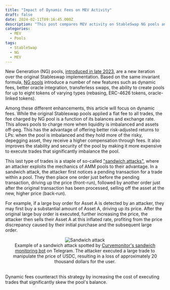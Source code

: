 ```yaml
---
title: "Impact of Dynamic Fees on MEV Activity"
draft: false
date: 2024-02-11T09:16:45.000Z
description: "This post compares MEV activity on StableSwap NG pools and pools with the original implementation. It explains dynamic fees and their role in the drastic reduction of certain types of MEV activity on NG pools."
categories:
  - MEV
  - Pools
tags:
  - StableSwap
  - NG
  - MEV
---
```



New Generation (NG) pools, [introduced in late 2023](https://etherscan.io/tx/0x2c7c9319d9b9cc067c38000e450a9df09fee9ec6c7dde173deec73d37ae0e15d), are a new iteration over the original Stableswap implementation. 
Based on the same invariant formula, [NG pools](https://curve.fi/#/ethereum/pools?filter=stableng) introduce a number of new features such as dynamic fees, better oracle integration, transferless swaps, the ability to create pools for up to eight tokens of varying types (rebasing, ERC-4626 tokens, oracle-linked tokens).

Among these different enhancements, this article will focus on dynamic fees. While the original Stableswap pools applied a flat fee to all trades, the fee charged by NG pool is a function of its balances and exchange rate. 
This allows pools to charge more when liquidity is imbalanced and assets off-peg. 
This has the advantage of offering better risk-adjusted returns to LPs: when the pool is imbalanced and they hold more of the risky, depegging asset, they receive a higher compensation through fees. 
It also improves the stability and security of the pool by making it more expensive to execute trades that significantly imbalance the pool. 

This last type of trades is a staple of so-called ["sandwich attacks"](https://eigenphi-1.gitbook.io/classroom/mev-types/sandwich-mev), where an attacker exploits the mechanics of AMM pools to their advantage. 
In a sandwich attack, the attacker first notices a pending transaction for a trade within a pool. They then place one order just before the pending transaction, driving up the price (front-run), followed by another order just after the original transaction has been processed, selling off the asset at the new, higher price (back-run).

For example, if a large buy order for Asset A is detected by an attacker, they may first buy a substantial amount of Asset A, driving up its price. After the original large buy order is executed, further increasing the price, the attacker then sells their Asset A at this inflated rate, profiting from the price discrepancy caused by their initial purchase and the subsequent large order.
<div style="text-align: center;">
    <img src="/images/ng-mev/sandwich-monitor.png#center" alt="Sandwich attack">
    <div style="font-size: 14px; italic;">Example of a sandwich attack spotted by <a href="https://t.me/curve_monitor_backup">Curvemonitor's sandwich monitoring bot</a> on Telegram. The attacker executed a large trade to manipulate the price of USDC, resulting in a loss of approximately 20 thousand dollars for the user.</div>
    <br>
</div>


Dynamic fees counteract this strategy by increasing the cost of executing trades that significantly skew the pool's balance.